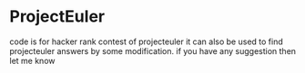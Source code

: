 # ProjectEuler
code is for hacker rank contest of projecteuler
it can also be used to find projecteuler answers by some modification.
if you have any suggestion then let me know
